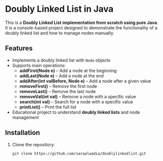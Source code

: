 # Doubly Linked List in Java

This is a **Doubly Linked List implementation from scratch using pure Java**.  
It is a console-based project designed to demonstrate the functionality of a doubly linked list and how to manage nodes manually.

## Features
- Implements a doubly linked list with `Node` objects
- Supports main operations:
  - **addFirst(Node e)** – Add a node at the beginning
  - **addLast(Node e)** – Add a node at the end
  - **addAfter(int valBefore, Node e)** – Add a node after a given value
  - **removeFirst()** – Remove the first node
  - **removeLast()** – Remove the last node
  - **removeVal(int val)** – Remove a node with a specific value
  - **search(int val)** – Search for a node with a specific value
  - **printList()** – Print the full list
- Educational project to understand **doubly linked lists** and node management

## Installation
1. Clone the repository:
   ```bash
   git clone https://github.com/saraalwadia/doublylinkedlist.git
